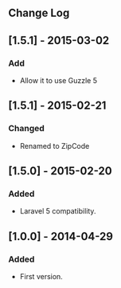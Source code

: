 ## Change Log

## [1.5.1] - 2015-03-02
### Add
- Allow it to use Guzzle 5

## [1.5.1] - 2015-02-21
### Changed
- Renamed to ZipCode

## [1.5.0] - 2015-02-20
### Added
- Laravel 5 compatibility.

## [1.0.0] - 2014-04-29
### Added
- First version.
